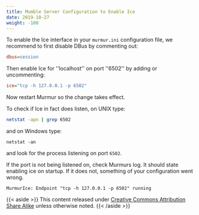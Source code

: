 ```yaml
---
title: Mumble Server Configuration to Enable Ice
date: 2019-10-27
weight: -100
---
```

To enable the Ice interface in your `murmur.ini` configuration file, we recommend to first disable DBus by commenting out:

```ini
dbus=session
```

Then enable Ice for ''localhost'' on port ''6502'' by adding or uncommenting:

```ini
ice="tcp -h 127.0.0.1 -p 6502"
```

Now restart Murmur so the change takes effect.

To check if Ice in fact does listen, on UNIX type:

```bash
netstat -apn | grep 6502
```

and on Windows type:

```batch
netstat -an
```

and look for the process listening on port `6502`.

If the port is not being listened on, check Murmurs log. It should state enabling ice on startup. If it does not, something of your configuration went wrong.

```text
MurmurIce: Endpoint "tcp -h 127.0.0.1 -p 6502" running
```

{{< aside >}}
This content released under [Creative Commons Attribution Share Alike](http://creativecommons.org/licenses/by-sa/2.5/) unless otherwise noted.
{{< /aside >}}
